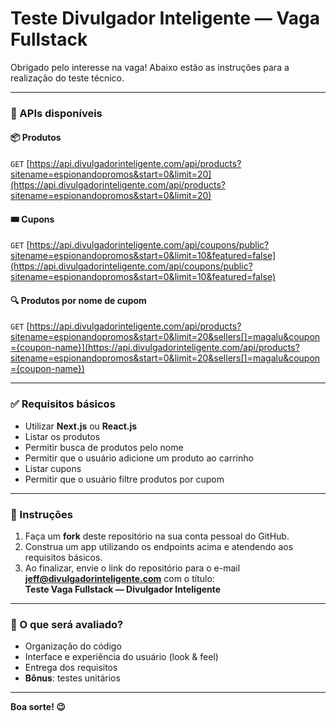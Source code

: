 # Teste Divulgador Inteligente — Vaga Fullstack

Obrigado pelo interesse na vaga! Abaixo estão as instruções para a realização do teste técnico.

---

### 🔗 APIs disponíveis

#### 📦 Produtos  
`GET` [https://api.divulgadorinteligente.com/api/products?sitename=espionandopromos&start=0&limit=20](https://api.divulgadorinteligente.com/api/products?sitename=espionandopromos&start=0&limit=20)

#### 🎟️ Cupons  
`GET` [https://api.divulgadorinteligente.com/api/coupons/public?sitename=espionandopromos&start=0&limit=10&featured=false](https://api.divulgadorinteligente.com/api/coupons/public?sitename=espionandopromos&start=0&limit=10&featured=false)

#### 🔍 Produtos por nome de cupom  
`GET` [https://api.divulgadorinteligente.com/api/products?sitename=espionandopromos&start=0&limit=20&sellers[]=magalu&coupon={coupon-name}](https://api.divulgadorinteligente.com/api/products?sitename=espionandopromos&start=0&limit=20&sellers[]=magalu&coupon={coupon-name})

---

### ✅ Requisitos básicos

- Utilizar **Next.js** ou **React.js**
- Listar os produtos
- Permitir busca de produtos pelo nome
- Permitir que o usuário adicione um produto ao carrinho
- Listar cupons
- Permitir que o usuário filtre produtos por cupom

---

### 📌 Instruções

1. Faça um **fork** deste repositório na sua conta pessoal do GitHub.
2. Construa um app utilizando os endpoints acima e atendendo aos requisitos básicos.
3. Ao finalizar, envie o link do repositório para o e-mail **jeff@divulgadorinteligente.com** com o título:  
   **Teste Vaga Fullstack — Divulgador Inteligente**

---

### 🧐 O que será avaliado?

- Organização do código
- Interface e experiência do usuário (look & feel)
- Entrega dos requisitos
- **Bônus**: testes unitários

---

**Boa sorte! 😉**

